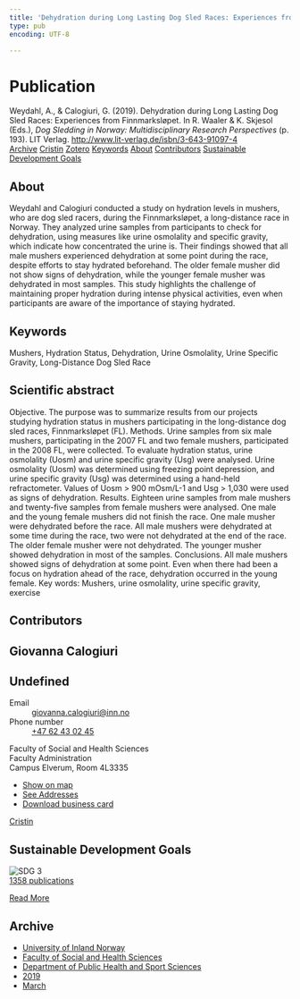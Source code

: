 ```yaml
---
title: 'Dehydration during Long Lasting Dog Sled Races: Experiences from Finnmarksløpet'
type: pub
encoding: UTF-8

---
```

<h1>Publication</h1>
<article id="csl-bib-container-A3VFRJVE" class="csl-bib-container">
  <div class="csl-bib-body"> <div class="csl-entry">Weydahl, A., &#38; Calogiuri, G. (2019). Dehydration during Long Lasting Dog Sled Races: Experiences from Finnmarksløpet. In R. Waaler &#38; K. Skjesol (Eds.), <i>Dog Sledding in Norway: Multidisciplinary Research Perspectives</i> (p. 193). LIT Verlag. <a href="http://www.lit-verlag.de/isbn/3-643-91097-4">http://www.lit-verlag.de/isbn/3-643-91097-4</a></div> </div>
  <div class="csl-bib-buttons">
    <a href="#taxonomy-article-A3VFRJVE" alt="archive" class="csl-bib-button">Archive</a>
    <a href="https://app.cristin.no/results/show.jsf?id=1687320" alt="Cristin" class="csl-bib-button">Cristin</a>
    <a href="http://zotero.org/groups/5881554/items/A3VFRJVE" alt="Zotero" class="csl-bib-button">Zotero</a>
    <a href="#keywords-article-A3VFRJVE" alt="keywords" class="csl-bib-button">Keywords</a>
    <a href="#about-article-A3VFRJVE" alt="about_pub" class="csl-bib-button">About</a>
    <a href="#contributors-article-A3VFRJVE" alt="contributors" class="csl-bib-button">Contributors</a>
    <a href="#sdg-article-A3VFRJVE" alt="sdg" class="csl-bib-button">Sustainable Development Goals</a>
  </div>
  <div id="csl-bib-meta-container-A3VFRJVE"></div>
</article>
<div id="csl-bib-meta-A3VFRJVE" class="csl-bib-meta">
  <article id="about-article-A3VFRJVE" class="about_pub-article">
    <h1>About</h1>
    Weydahl and Calogiuri conducted a study on hydration levels in mushers, who are dog sled racers, during the Finnmarksløpet, a long-distance race in Norway. They analyzed urine samples from participants to check for dehydration, using measures like urine osmolality and specific gravity, which indicate how concentrated the urine is. Their findings showed that all male mushers experienced dehydration at some point during the race, despite efforts to stay hydrated beforehand. The older female musher did not show signs of dehydration, while the younger female musher was dehydrated in most samples. This study highlights the challenge of maintaining proper hydration during intense physical activities, even when participants are aware of the importance of staying hydrated.
  </article>
  <article id="keywords-article-A3VFRJVE" class="keywords-article">
    <h1>Keywords</h1>
    Mushers, Hydration Status, Dehydration, Urine Osmolality, Urine Specific Gravity, Long-Distance Dog Sled Race
  </article>
  <article id="abstract-article-A3VFRJVE" class="abstract-article">
    <h1>Scientific abstract</h1>
    Objective. The purpose was to summarize results from our projects studying hydration status in mushers participating in the long-distance dog sled races, Finnmarksløpet (FL). Methods. Urine samples from six male mushers, participating in the 2007 FL and two female mushers, participated in the 2008 FL, were collected. To evaluate hydration status, urine osmolality (Uosm) and urine specific gravity (Usg) were analysed. Urine osmolality (Uosm) was determined using freezing point depression, and urine specific gravity (Usg) was determined using a hand-held refractometer. Values of Uosm > 900 mOsm/L-1 and Usg > 1,030 were used as signs of dehydration. Results. Eighteen urine samples from male mushers and twenty-five samples from female mushers were analysed. One male and the young female mushers did not finish the race. One male musher were dehydrated before the race. All male mushers were dehydrated at some time during the race, two were not dehydrated at the end of the race. The older female musher were not dehydrated. The younger musher showed dehydration in most of the samples. Conclusions. All male mushers showed signs of dehydration at some point. Even when there had been a focus on hydration ahead of the race, dehydration occurred in the young female. Key words: Mushers, urine osmolality, urine specific gravity, exercise
  </article>
  <article id="contributors-article-A3VFRJVE" class="contributors-article">
    <h1>Contributors</h1>
    <div class="personas"> <div class="vrtx-hinn-person-card"> <div class="photo"> <i class="lar la-user-circle missing-person"></i> </div> <div class="info"> <hgroup><h1>Giovanna Calogiuri</h1> <h2>Undefined</h2> </hgroup><dl> <dt>Email</dt> <dd> <a href="mailto:giovanna.calogiuri@inn.no">giovanna.calogiuri@inn.no</a> </dd> <dt>Phone number</dt> <dd><a href="tel:+4762430245"> +47 62 43 02 45 </a></dd> </dl> <p> Faculty of Social and Health Sciences<br> Faculty Administration<br> Campus Elverum, Room 4L3335 </p> <ul class="vrtx-hinn-links"> <li><a href="https://www.google.com/maps?q=60.88177,11.53669">Show on map</a></li> <li><a href="https://www.inn.no/english/find-an-employee/giovanna-calogiuri.html#vrtx-hinn-addresses">See Addresses</a></li> <li><a href="https://www.inn.no/english/find-an-employee/giovanna-calogiuri.html?vrtx=vcf">Download business card</a></li> </ul> </div> </div> <a href="https://app.cristin.no/persons/show.jsf?id=358086" alt="Cristin URL" class="personas-cristin">Cristin</a> </div>
  </article>
  <article id="sdg-article-A3VFRJVE" class="sdg-article">
    <h1>Sustainable Development Goals</h1>
    <div class="sdg-container"><div id="sdg3" class="sdg">
        <img src="{{< params subfolder >}}images/sdg/sdg03_en.png" class="image" alt="SDG 3">
        <div class="sdg-overlay">
          <a href="{{< params subfolder >}}en/archive/?sdg=3#archive" class="sdg-publication-count"><span>1358</span> publications</a>
          <p><a href="https://sdgs.un.org/goals/goal3" class="sdg-read-more">Read More</a></p>
        </div>
      </div></div>
  </article>
  <article id="taxonomy-article-A3VFRJVE" class="taxonomy-article">
    <h1>Archive</h1>
    <ul>
      <li><a href="{{< params subfolder >}}en/archive/?key=3DCRN523">University of Inland Norway</a></li>
      <li><a href="{{< params subfolder >}}en/archive/?key=IDKFS3MX">Faculty of Social and Health Sciences</a></li>
      <li><a href="{{< params subfolder >}}en/archive/?key=FJXE3Z8X">Department of Public Health and Sport Sciences</a></li>
      <li><a href="{{< params subfolder >}}en/archive/?key=MXF6ZEHK">2019</a></li>
      <li><a href="{{< params subfolder >}}en/archive/?key=CSXX3S2F">March</a></li>
    </ul>
  </article>
</div>
